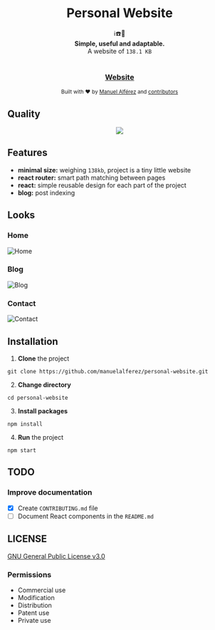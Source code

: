 <h1 align="center">Personal Website</h1>
<div align="center">
	  ℹ️☎️📝
</div>
<div align="center">
  <strong>Simple, useful and adaptable.</strong>
</div>
<div align="center">
  A website of <code>138.1 KB</code>
</div>
<br/>

<div align="center">
  <h3>
    <a href="https://manuelalferez.com">
      Website
    </a>
  </h3>
</div>

<div align="center">
  <sub>Built with ❤︎ by
  <a href="https://twitter.com/manuelalferez">Manuel Alférez</a> and
  <a href="https://github.com/manuelalferez/personal-website/graphs/contributors">
    contributors
  </a>
</div>

## Quality

<div align="center">
	<img src="https://i.ibb.co/7gM8mvQ/Captura-de-pantalla-2020-03-19-a-las-21-18-56.png"/>
</div>

## Features
- __minimal size:__ weighing `138kb`, project is a tiny little website
- __react router:__ smart path matching between pages
- __react:__ simple reusable design for each part of the project
- __blog:__ post indexing

## Looks

### Home
![Home](http://i.imgur.com/xTVmBJm.png)

### Blog

![Blog](http://i.imgur.com/DB79cOm.png)

### Contact

![Contact](http://i.imgur.com/Sex5qe5.png)

## Installation
1. **Clone** the project

`git clone https://github.com/manuelalferez/personal-website.git`

2. **Change directory**

`cd personal-website`

3. **Install packages** 

`npm install`

4. **Run** the project 

`npm start`

## TODO

### Improve documentation
 - [x] Create `CONTRIBUTING.md` file
 - [ ] Document React components in the `README.md`

## LICENSE
[GNU General Public License v3.0](https://github.com/manuelalferez/personal-website/blob/master/LICENSE)

### Permissions
-   Commercial use
-   Modification
-   Distribution
-   Patent use
-   Private use
